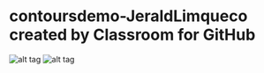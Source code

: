 # contoursdemo-JeraldLimqueco created by Classroom for GitHub

![alt tag](https://github.com/DeLaSalleUniversity-Manila/contoursdemo-JeraldLimqueco/blob/master/device-2015-12-08-172542.png)
![alt tag](https://github.com/DeLaSalleUniversity-Manila/contoursdemo-JeraldLimqueco/blob/master/device-2015-12-08-172636.png)

